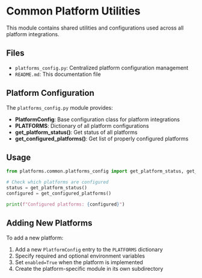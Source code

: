# Common Platform Utilities

This module contains shared utilities and configurations used across all platform integrations.

## Files

- `platforms_config.py`: Centralized platform configuration management
- `README.md`: This documentation file

## Platform Configuration

The `platforms_config.py` module provides:

- **PlatformConfig**: Base configuration class for platform integrations
- **PLATFORMS**: Dictionary of all platform configurations
- **get_platform_status()**: Get status of all platforms
- **get_configured_platforms()**: Get list of properly configured platforms

## Usage

```python
from platforms.common.platforms_config import get_platform_status, get_configured_platforms

# Check which platforms are configured
status = get_platform_status()
configured = get_configured_platforms()

print(f"Configured platforms: {configured}")
```

## Adding New Platforms

To add a new platform:

1. Add a new `PlatformConfig` entry to the `PLATFORMS` dictionary
2. Specify required and optional environment variables
3. Set `enabled=True` when the platform is implemented
4. Create the platform-specific module in its own subdirectory
